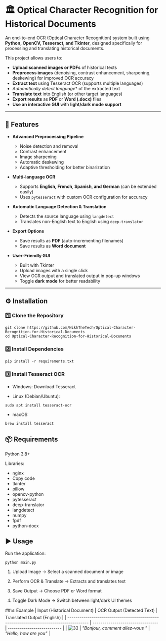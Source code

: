 # 🏛 Optical Character Recognition for Historical Documents  

An end-to-end OCR (Optical Character Recognition) system built using **Python, OpenCV, Tesseract, and Tkinter**, designed specifically for processing and translating historical documents.  

This project allows users to:  

- **Upload scanned images or PDFs** of historical texts  
- **Preprocess images** (denoising, contrast enhancement, sharpening, deskewing) for improved OCR accuracy  
-  **Extract text** using Tesseract OCR (supports multiple languages)  
- *Automatically detect language** of the extracted text  
- **Translate text** into English (or other target languages)  
- **Export results** as **PDF** or **Word (.docx)** files  
- **Use an interactive GUI** with **light/dark mode support**  

---

## 🚀 Features  

- **Advanced Preprocessing Pipeline**  
  - Noise detection and removal  
  - Contrast enhancement  
  - Image sharpening  
  - Automatic deskewing  
  - Adaptive thresholding for better binarization  

- **Multi-language OCR**  
  - Supports **English, French, Spanish, and German** (can be extended easily)  
  - Uses `pytesseract` with custom OCR configuration for accuracy  

- **Automatic Language Detection & Translation**  
  - Detects the source language using `langdetect`  
  - Translates non-English text to English using `deep-translator`  

- **Export Options**  
  - Save results as **PDF** (auto-incrementing filenames)  
  - Save results as **Word document**  

- **User-Friendly GUI**  
  - Built with Tkinter  
  - Upload images with a single click  
  - View OCR output and translated output in pop-up windows  
  - Toggle **dark mode** for better readability  

---

## ⚙️ Installation  

### 1️⃣ Clone the Repository  
```
git clone https://github.com/NikhTheTech/Optical-Character-Recognition-for-Historical-Documents
cd Optical-Character-Recognition-for-Historical-Documents
```
### 2️⃣ Install Dependencies
```
pip install -r requirements.txt
```
### 3️⃣ Install Tesseract OCR
- Windows: Download Tesseract

- Linux (Debian/Ubuntu):
```
sudo apt install tesseract-ocr
```
- macOS:
```
brew install tesseract
```
## 📦 Requirements
Python 3.8+

Libraries:

   - nginx
   - Copy code
   - tkinter
   - pillow
   - opencv-python
   - pytesseract
   - deep-translator
   - langdetect
   - numpy
   - fpdf
   - python-docx
## ▶️ Usage
Run the application:
```
python main.py
```
1. Upload Image → Select a scanned document or image

2. Perform OCR & Translate → Extracts and translates text

3. Save Output → Choose PDF or Word format

4. Toggle Dark Mode → Switch between light/dark UI themes

##📊 Example
| Input (Historical Document)                                                              | OCR Output (Detected Text)        | Translated Output (English) |
| ---------------------------------------------------------------------------------------- | --------------------------------- | --------------------------- |
| ![33](https://github.com/user-attachments/assets/687504b4-e495-4695-a5a7-ba39106d12e5)   | *"Bonjour, comment allez-vous "* | *"Hello, how are you"*     |



